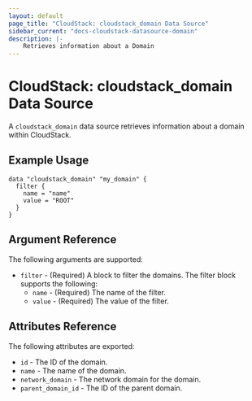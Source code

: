 ```yaml
---
layout: default
page_title: "CloudStack: cloudstack_domain Data Source"
sidebar_current: "docs-cloudstack-datasource-domain"
description: |-
    Retrieves information about a Domain
---
```


# CloudStack: cloudstack_domain Data Source

A `cloudstack_domain` data source retrieves information about a domain within CloudStack.

## Example Usage

```hcl
data "cloudstack_domain" "my_domain" {
  filter {
    name = "name"
    value = "ROOT"
  }
}
```

## Argument Reference

The following arguments are supported:

* `filter` - (Required) A block to filter the domains. The filter block supports the following:
  * `name` - (Required) The name of the filter.
  * `value` - (Required) The value of the filter.

## Attributes Reference

The following attributes are exported:

* `id` - The ID of the domain.
* `name` - The name of the domain.
* `network_domain` - The network domain for the domain.
* `parent_domain_id` - The ID of the parent domain.
